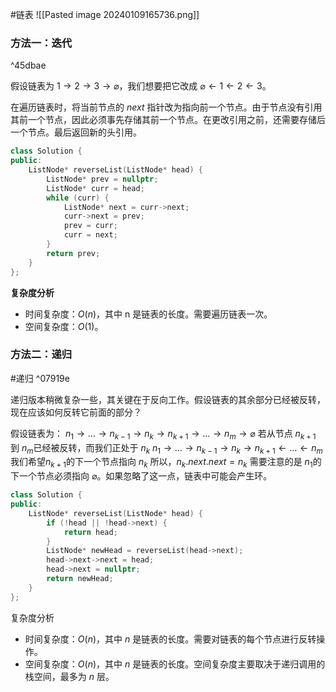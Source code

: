 #链表 
![[Pasted image 20240109165736.png]]
### 方法一：迭代

^45dbae

假设链表为 $1 \rightarrow 2 \rightarrow 3 \rightarrow \varnothing$，我们想要把它改成 $\varnothing \leftarrow 1 \leftarrow 2 \leftarrow 3$。

在遍历链表时，将当前节点的 $\textit{next}$ 指针改为指向前一个节点。由于节点没有引用其前一个节点，因此必须事先存储其前一个节点。在更改引用之前，还需要存储后一个节点。最后返回新的头引用。

```cpp
class Solution {
public:
    ListNode* reverseList(ListNode* head) {
        ListNode* prev = nullptr;
        ListNode* curr = head;
        while (curr) {
            ListNode* next = curr->next;
            curr->next = prev;
            prev = curr;
            curr = next;
        }
        return prev;
    }
};
```
**复杂度分析**
- 时间复杂度：$O(n)$，其中 n 是链表的长度。需要遍历链表一次。
- 空间复杂度：$O(1)$。
### 方法二：递归
#递归
^07919e

递归版本稍微复杂一些，其关键在于反向工作。假设链表的其余部分已经被反转，现在应该如何反转它前面的部分？

假设链表为：
$n_1\rightarrow \ldots \rightarrow n_{k-1} \rightarrow n_k \rightarrow n_{k+1} \rightarrow \ldots \rightarrow n_m \rightarrow \varnothing$
若从节点 $n_{k+1}$ ​到 $n_m$已经被反转，而我们正处于 $n_k$
$n_1\rightarrow \ldots \rightarrow n_{k-1} \rightarrow n_k \rightarrow n_{k+1} \leftarrow \ldots \leftarrow n_m$
我们希望$n_{k+1}$的下一个节点指向 $n_k$
所以，$n_k.\textit{next}.\textit{next} = n_k$
需要注意的是 $n_1$的下一个节点必须指向 $\varnothing$。如果忽略了这一点，链表中可能会产生环。
```cpp
class Solution {
public:
    ListNode* reverseList(ListNode* head) {
        if (!head || !head->next) {
            return head;
        }
        ListNode* newHead = reverseList(head->next);
        head->next->next = head;
        head->next = nullptr;
        return newHead;
    }
};
```
复杂度分析
- 时间复杂度：$O (n)$，其中 $n$ 是链表的长度。需要对链表的每个节点进行反转操作。
- 空间复杂度：$O (n)$，其中 $n$ 是链表的长度。空间复杂度主要取决于递归调用的栈空间，最多为 $n$ 层。